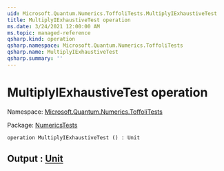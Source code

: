 ```yaml
---
uid: Microsoft.Quantum.Numerics.ToffoliTests.MultiplyIExhaustiveTest
title: MultiplyIExhaustiveTest operation
ms.date: 3/24/2021 12:00:00 AM
ms.topic: managed-reference
qsharp.kind: operation
qsharp.namespace: Microsoft.Quantum.Numerics.ToffoliTests
qsharp.name: MultiplyIExhaustiveTest
qsharp.summary: ''
---
```


# MultiplyIExhaustiveTest operation

Namespace: [Microsoft.Quantum.Numerics.ToffoliTests](xref:Microsoft.Quantum.Numerics.ToffoliTests)

Package: [NumericsTests](https://nuget.org/packages/NumericsTests)




```qsharp
operation MultiplyIExhaustiveTest () : Unit
```


## Output : [Unit](xref:microsoft.quantum.lang-ref.unit)

